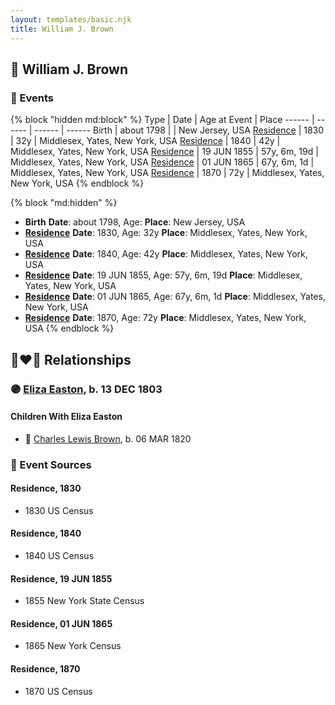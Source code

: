 ```yaml
---
layout: templates/basic.njk
title: William J. Brown
---
```

## 🔵 William J. Brown

### 📆 Events

{% block "hidden md:block" %}
Type | Date | Age at Event | Place
------ | ------ | ------ | ------
Birth | about 1798 |  | New Jersey, USA
[Residence](#event-event-0) | 1830 | 32y | Middlesex, Yates, New York, USA
[Residence](#event-event-1) | 1840 | 42y | Middlesex, Yates, New York, USA
[Residence](#event-event-2) | 19 JUN 1855 | 57y, 6m, 19d | Middlesex, Yates, New York, USA
[Residence](#event-event-3) | 01 JUN 1865 | 67y, 6m, 1d | Middlesex, Yates, New York, USA
[Residence](#event-event-4) | 1870 | 72y | Middlesex, Yates, New York, USA
{% endblock %}

{% block "md:hidden" %}
- **Birth**
**Date**: about 1798, Age:
**Place**: New Jersey, USA
- **[Residence](#event-event-0)**
**Date**: 1830, Age: 32y
**Place**: Middlesex, Yates, New York, USA
- **[Residence](#event-event-1)**
**Date**: 1840, Age: 42y
**Place**: Middlesex, Yates, New York, USA
- **[Residence](#event-event-2)**
**Date**: 19 JUN 1855, Age: 57y, 6m, 19d
**Place**: Middlesex, Yates, New York, USA
- **[Residence](#event-event-3)**
**Date**: 01 JUN 1865, Age: 67y, 6m, 1d
**Place**: Middlesex, Yates, New York, USA
- **[Residence](#event-event-4)**
**Date**: 1870, Age: 72y
**Place**: Middlesex, Yates, New York, USA
{% endblock %}

## 👩‍❤️‍👨 Relationships

### 🟣 [Eliza Easton](/people/2/29447626), b. 13 DEC 1803

#### Children With Eliza Easton
* 🔵 [Charles Lewis Brown](/people/7/70538697), b. 06 MAR 1820
### 📰 Event Sources

#### <a id="event-event-0"></a> Residence, 1830
* 1830 US Census

#### <a id="event-event-1"></a> Residence, 1840
* 1840 US Census

#### <a id="event-event-2"></a> Residence, 19 JUN 1855
* 1855 New York State Census

#### <a id="event-event-3"></a> Residence, 01 JUN 1865
* 1865 New York Census

#### <a id="event-event-4"></a> Residence, 1870
* 1870 US Census
